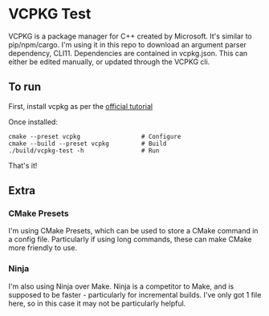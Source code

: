 # VCPKG Test

VCPKG is a package manager for C++ created by Microsoft. It's similar to pip/npm/cargo. I'm using it in this repo to download an argument parser dependency, CLI11. Dependencies are contained in vcpkg.json. This can either be edited manually, or updated through the VCPKG cli.

## To run

First, install vcpkg as per the [official tutorial](https://learn.microsoft.com/en-gb/vcpkg/get_started/get-started?pivots=shell-powershell#1---set-up-vcpkg)

Once installed:

```
cmake --preset vcpkg                 # Configure
cmake --build --preset vcpkg         # Build
./build/vcpkg-test -h                # Run
```

That's it!

## Extra

### CMake Presets

I'm using CMake Presets, which can be used to store a CMake command in a config file. Particularly if using long commands, these can make CMake more friendly to use.

### Ninja

I'm also using Ninja over Make. Ninja is a competitor to Make, and is supposed to be faster - particularly for incremental builds. I've only got 1 file here, so in this case it may not be particularly helpful.
